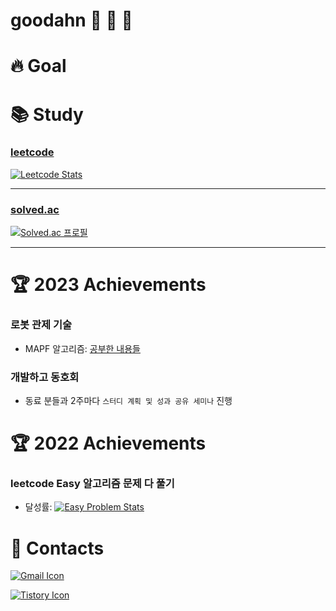 # goodahn 🐢 🦁 🦄

# 🔥 Goal

# 📚 Study

### [leetcode](https://leetcode.com/)

[![Leetcode Stats](https://leetcard.jacoblin.cool/goodahn)](https://leetcode.com/goodahn)

---

### [solved.ac](https://solved.ac/)

[![Solved.ac 프로필](http://mazassumnida.wtf/api/generate_badge?boj=wnaldj1589)](https://solved.ac/wnaldj1589)

---
# 🏆 2023 Achievements

### 로봇 관제 기술
- MAPF 알고리즘: [공부한 내용들](https://goodahn.tistory.com/category/%EC%95%8C%EA%B3%A0%EB%A6%AC%EC%A6%98/Path%20Finding)


### 개발하고 동호회
- 동료 분들과 2주마다 `스터디 계획 및 성과 공유 세미나` 진행

# 🏆 2022 Achievements

### leetcode Easy 알고리즘 문제 다 풀기

- 달성률: [![Easy Problem Stats](http://fchw4hjrw1.execute-api.ap-northeast-2.amazonaws.com/Prod/leetcode/simple-counting?difficulty=Easy&target-count=all&username=goodahn)](https://leetcode.com/goodahn)

# 📧 Contacts

[![Gmail Icon](https://img.shields.io/badge/Gmail-D14836?style=for-the-badge&logo=gmail&logoColor=white&link=mailto:wnaldj1589@gmail.com)](mailto:wnaldj1589@gmail.com)

[![Tistory Icon](https://img.shields.io/badge/Tistory-000000?&style=for-the-badge&logo=tistory&logoColor=black)](https://goodahn.tistory.com/)
